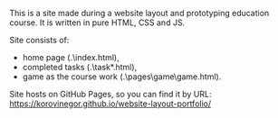 This is a site made during a website layout and prototyping education course. It is written in pure HTML, CSS and JS.

Site consists of:
* home page (.\index.html),
* completed tasks (.\task*.html),
* game as the course work (.\pages\game\game.html).

Site hosts on GitHub Pages, so you can find it by URL: https://korovinegor.github.io/website-layout-portfolio/
